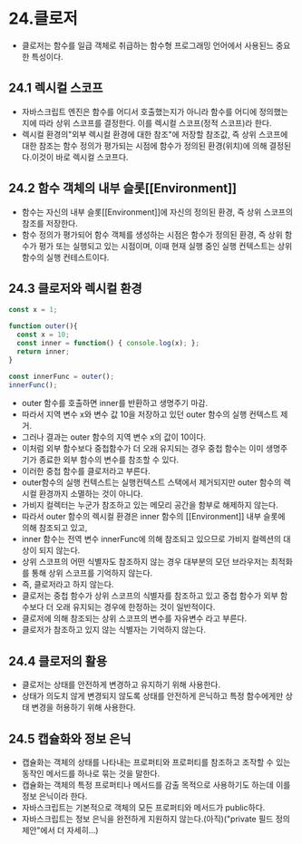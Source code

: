 # 24.클로저
- 클로저는 함수를 일급 객체로 취급하는 함수형 프로그래밍 언어에서 사용된느 중요한 특성이다.

## 24.1 렉시컬 스코프
- 자바스크립트 엔진은 함수를 어디서 호출했는지가 아니라 함수를 어디에 정의했는지에 따라 상위 스코프를 결정한다. 이를 렉시컬 스코프(정적 스코프)라 한다.
- 렉시컬 환경의"외부 렉시컬 환경에 대한 참조"에 저장할 참조값, 즉 상위 스코프에 대한 참조는 함수 정의가 평가되는 시점에 함수가 정의된 환경(위치)에 의해 결정된다.이것이 바로 렉시컬 스코프다.

## 24.2 함수 객체의 내부 슬롯[[Environment]]
- 함수는 자신의 내부 슬롯[[Environment]]에 자신의 정의된 환경, 즉 상위 스코프의 참조를 저장한다.
- 함수 정의가 평가되어 함수 객체를 생성하는 시점은 함수가 정의된 환경, 즉 상위 함수가 평가 또는 실행되고 있는 시점이며, 이때 현재 실행 중인 실행 컨텍스트는 상위 함수의 실행 컨테스트이다.

## 24.3 클로저와 렉시컬 환경
```js
const x = 1;

function outer(){
  const x = 10;
  const inner = function() { console.log(x); };
  return inner;
}

const innerFunc = outer();
innerFunc();
```
- outer 함수를 호출하면 inner를 반환하고 생명주기 마감.
- 따라서 지역 변수 x와 변수 값 10을 저장하고 있던 outer 함수의 실행 컨텍스트 제거.
- 그러나 결과는 outer 함수의 지역 변수 x의 값이 10이다.
- 이처럼 외부 함수보다 중첩함수가 더 오래 유지되는 경우 중첩 함수는 이미 생명주기가 종료한 외부 함수의 변수를 참조할 수 있다.
- 이러한 중첩 함수를 클로저라고 부른다.
- outer함수의 실행 컨텍스트는 실행컨텍스트 스택에서 제거되지만 outer 함수의 렉시컬 환경까지 소멸하는 것이 아니다.
- 가비지 컬렉터는 누군가 참조하고 있는 메모리 공간을 함부로 해제하지 않는다.
- 따라서 outer 함수의 렉시컬 환경은 inner 함수의 [[Environment]] 내부 슬롯에 의해 참조되고 있고,
- inner 함수는 전역 변수 innerFunc에 의해 참조되고 있으므로 가비지 컬렉션의 대상이 되지 않는다.
- 상위 스코프의 어떤 식별자도 참조하지 않는 경우 대부분의 모던 브라우저는 최적화를 통해 상위 스코프를 기억하지 않는다.
- 즉, 클로저라고 하지 않는다.
- 클로저는 중첩 함수가 상위 스코프의 식별자를 참조하고 있고 중첩 함수가 외부 함수보다 더 오래 유지되는 경우에 한정하는 것이 일반적이다.
- 클로저에 의해 참조되는 상위 스코프의 변수를 자유변수 라고 부른다.
- 클로저가 참조하고 있지 않는 식별자는 기억하지 않는다.

## 24.4 클로저의 활용
- 클로저는 상태를 안전하게 변경하고 유지하기 위해 사용한다.
- 상태가 의도치 않게 변경되지 않도록 상태를 안전하게 은닉하고 특정 함수에게만 상태 변경을 허용하기 위해 사용한다.

## 24.5 캡슐화와 정보 은닉
- 캡슐화는 객체의 상태를 나타내는 프로퍼티와 프로퍼티를 참조하고 조작할 수 있는 동작인 메서드를 하나로 묶는 것을 말한다.
- 캡슐화는 객체의 특정 프로퍼티나 메서드를 감출 목적으로 사용하기도 하는데 이를 정보 은닉이라 한다.
- 자바스크립트는 기본적으로 객체의 모든 프로퍼티와 메서드가 public하다.
- 자바스크립트는 정보 은닉을 완전하게 지원하지 않는다.(아직)("private 필드 정의 제안"에서 더 자세히...)
